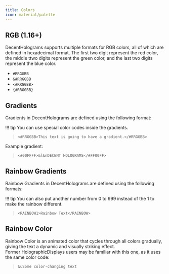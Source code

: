 ```yaml
---
title: Colors
icon: material/palette
---
```


## RGB (1.16+)

DecentHolograms supports multiple formats for RGB colors, all of which are defined in hexadecimal format. The first two digit represent the red color, the middle ttwo digits represent the green color, and the last two digits represent the blue color.

- `#RRGGBB`
- `&#RRGGBB`
- `<#RRGGBB>`
- `{#RRGGBB}`

## Gradients

Gradients in DecentHolograms are defined using the following format:

!!! tip
    You can use special color codes inside the gradients.

> ```
> <#RRGGBB>This text is going to have a gradient.</#RRGGBB>
> ```

Example gradient:

> ```
> <#00FFFF>&l&nDECENT HOLOGRAMS</#FF00FF>
> ```

## Rainbow Gradients

Rainbow Gradients in DecentHolograms are defined using the following formats:

!!! tip
    You can also put another number from 0 to 999 instead of the 1 to make the rainbow different.

> ```
> <RAINBOW1>Rainbow Text</RAINBOW>
> ```

## Rainbow Color

Rainbow Color is an animated color that cycles through all colors gradually, giving the text a dynamic and visually striking effect.  
Former HolographicDisplays users may be familiar with this one, as it uses the same color code:

> ```
> &uSome color-changing text
> ```